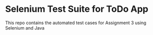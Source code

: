 # Selenium Test Suite for ToDo App
This repo contains the automated test cases for Assignment 3 using Selenium and Java
